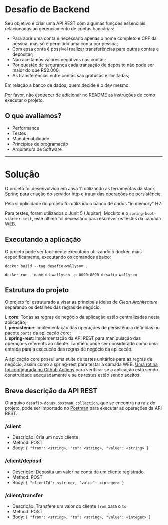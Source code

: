 # Desafio de Backend

Seu objetivo é criar uma API REST com algumas funções essenciais relacionadas ao gerenciamento de contas bancárias:

- Para abrir uma conta é necessário apenas o nome completo e CPF da pessoa, mas só é permitido uma conta por pessoa;
- Com essa conta é possível realizar transferências para outras contas e depositar;
- Não aceitamos valores negativos nas contas;
- Por questão de segurança cada transação de depósito não pode ser maior do que R$2.000;
- As transferências entre contas são gratuitas e ilimitadas;

Em relação a banco de dados, quem decide é o dev mesmo.

Por favor, não esquecer de adicionar no README as instruções de como executar o projeto.

## O que avaliamos?

- Performance
- Testes
- Manutenabilidade
- Princípios de programação
- Arquitetura de Software

<hr>

# Solução

O projeto foi desenvolvido em Java 11 utilizando as ferramentas da stack [Spring](https://spring.io/) para criação do
servidor http e tratar das operações de persistência.

Pela simplicidade do projeto foi utilizado o banco de dados "in memory" H2.

Para testes, foram utilizados o Junit 5 (Jupiter), Mockito e o `spring-boot-starter-test`, este último foi necessário
para escrever os testes da camada WEB.

## Executando a aplicação

O projeto pode ser facilmente executado utilizando o docker, mais especificamente, executando os comandos abaixo:

```
docker build --tag desafio-wallyson .

docker run --name dd-wallyson -p 8090:8090 desafio-wallyson
```

## Estrutura do projeto

O projeto foi estruturado a visar as principais ideias de _Clean Architecture_, separando os detalhes das regras de
negócio.

L **core**: Todas as regras de negócio da aplicação estão centralizadas nesta aplicação; <br>
L **persistence**: Implementação das operações de persistência definidas no pacote `ports` da aplicação core; <br>
L **spring-rest**: Implementação da API REST para manipulação das operações referents ao cliente. Também pode ser
considerado como uma entrada para a execução das regras de negócio da aplicação.<br>

A aplicação core possui uma suite de testes unitários para as regras de negócio, assim como a spring-rest para testar a
camada WEB. [Uma rotina foi configurada no Github Actions](https://github.com/wallysoncarvalho/desafio-donus/actions)
para verificar se a aplicação está sendo construidade adequadamente e se os testes estão sendo aceitos.

## Breve descrição da API REST

O arquivo `desafio-donus.postman_collection`, que se encontra na raiz do projeto, pode ser importado
no [Postman](https://www.postman.com/) para executar as operações da API REST.

### /client

- Descrição: Cria um novo cliente
- Method: POST
- Body: `{ "from": <string>, "to": <string>, "value": <string> }`

### /client/deposit

- Descrição: Deposita um valor na conta de um cliente registrado.
- Method: POST
- Body: `{ "clientId": <string>, "value": <integer> }`

### /client/transfer

- Descrição: Transfere um valor do cliente `from` para o `to`
- Method: POST
- Body: `{ "from": <string>, "to": <string>, "value": <integer> }`
